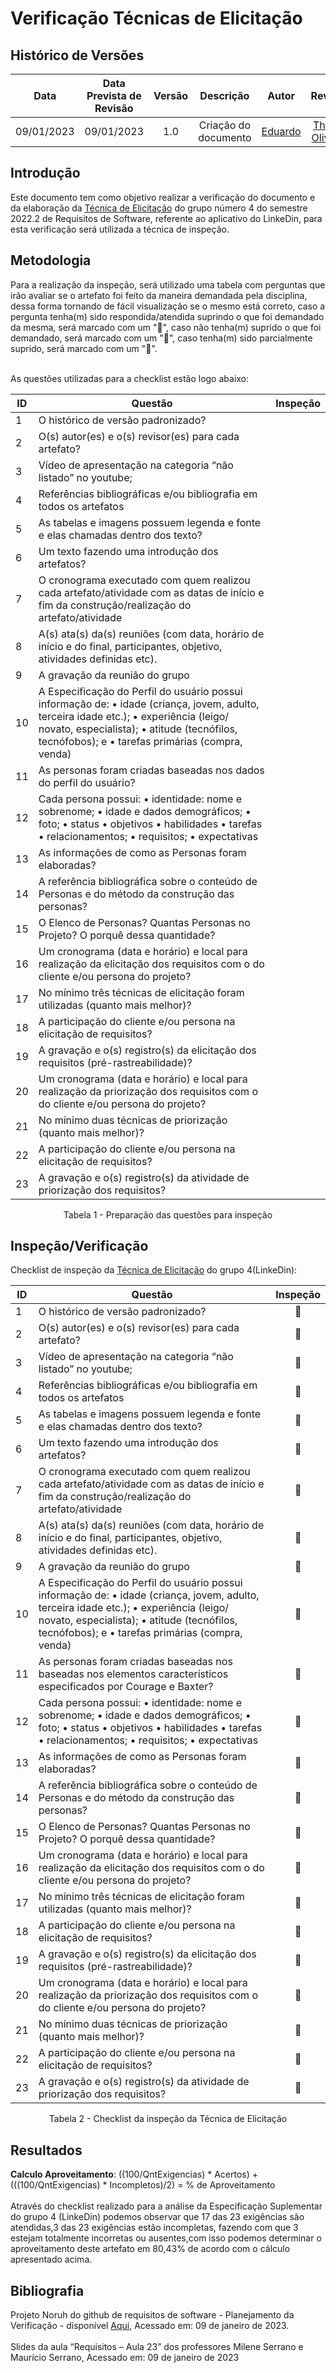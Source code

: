 # Verificação Técnicas de Elicitação
## <a>Histórico de Versões</a>
|Data|Data Prevista de Revisão|Versão|Descrição|Autor|Revisor|
| :----------: |:-----------:| :------: | :-----------: | :---------: |:---------: |
|09/01/2023|09/01/2023|1.0|Criação do documento| [Eduardo](https://github.com/edudsan) | [Thiago Oliveira](https://github.com/Thiab394) |

## <a>Introdução</a>
Este documento tem como objetivo realizar a verificação do documento e da elaboração da [Técnica de Elicitação](https://requisitos-de-software.github.io/2022.2-LinkedIn/elicitacao/introspeccao/) do grupo número 4 do semestre 2022.2 de Requisitos de Software, referente ao aplicativo do LinkeDin, para esta verificação será utilizada a técnica de inspeção.

## <a>Metodologia</a>
Para a realização da inspeção, será utilizado uma tabela com perguntas que irão avaliar se o artefato foi feito da maneira demandada pela disciplina, dessa forma
tornando de fácil visualização se o mesmo está correto, caso a pergunta tenha(m) sido respondida/atendida suprindo o que foi demandado da mesma, será marcado com um "🥇",
caso não tenha(m) suprido o que foi demandado, será marcado com um "🥉", caso tenha(m) sido parcialmente suprido, será marcado com um "🥈".<br></br>

As questões utilizadas para a checklist estão logo abaixo:

<center>

|ID |                                                                    Questão                                                                    |  Inspeção   |
|---|-----------------------------------------------------------------------------------------------------------------------------------------------|:-----------:|
| 1 | O histórico de versão padronizado?                                                                                                            |             |
| 2 | O(s) autor(es) e o(s) revisor(es) para cada artefato?                                                                                         |             |
| 3 | Vídeo de apresentação na categoria “não listado” no youtube;                                                                                  |             |
| 4 | Referências bibliográficas e/ou bibliografia em todos os artefatos                                                                            |             |
| 5 | As tabelas e imagens possuem legenda e fonte e elas chamadas dentro dos texto?                                                                |             |
| 6 | Um texto fazendo uma introdução dos artefatos?                                                                                                |             |
| 7 | O cronograma executado com quem realizou cada artefato/atividade com as datas de início e fim da construção/realização do artefato/atividade  |             |
| 8 | A(s) ata(s) da(s) reuniões (com data, horário de início e do final, participantes, objetivo, atividades definidas etc).                       |             |
| 9 | A gravação da reunião do grupo                                                                                                                |             |
| 10 | A Especificação do Perfil do usuário possui informação de: • idade (criança, jovem, adulto, terceira idade etc.); • experiência (leigo/ novato, especialista); • atitude (tecnófilos, tecnófobos); e • tarefas primárias (compra, venda)                              |             |
| 11 | As personas foram criadas baseadas nos dados do perfil do usuário?                                                                           |             |
| 12 | Cada persona possui: • identidade: nome e sobrenome; • idade e dados demográficos; • foto; • status • objetivos • habilidades • tarefas • relacionamentos; • requisitos; • expectativas                                                                                                   |             |
| 13 | As informações de como as Personas foram elaboradas?                                                                                         |             |
| 14 | A referência bibliográfica sobre o conteúdo de Personas e do método da construção das personas?                                              |             |
| 15 | O Elenco de Personas? Quantas Personas no Projeto? O porquê dessa quantidade?                                                                |             |
| 16 | Um cronograma (data e horário) e local para realização da elicitação dos requisitos com o do cliente e/ou persona do projeto?                |             |
| 17 | No mínimo três técnicas de elicitação foram utilizadas (quanto mais melhor)?                                                                 |             |
| 18 | A participação do cliente e/ou persona na elicitação de requisitos?                                                                          |             |
| 19 | A gravação e o(s) registro(s) da elicitação dos requisitos (pré-rastreabilidade)?                                                            |             |
| 20 | Um cronograma (data e horário) e local para realização da priorização dos requisitos com o do cliente e/ou persona do projeto?               |             |
| 21 |  No mínimo duas técnicas de priorização (quanto mais melhor)?                                                                                |             |
| 22 | A participação do cliente e/ou persona na elicitação de requisitos?                                                                          |             |
| 23 | A gravação e o(s) registro(s) da atividade de priorização dos requisitos?                                                                    |             |

Tabela 1 - Preparação das questões para inspeção

</center>


## <a>Inspeção/Verificação</a>
Checklist de inspeção da [Técnica de Elicitação](https://requisitos-de-software.github.io/2022.2-LinkedIn/elicitacao/introspeccao/) do grupo 4(LinkeDin):

<center>

|ID |                                                                    Questão                                                                    |  Inspeção   |
|---|-----------------------------------------------------------------------------------------------------------------------------------------------|:-----------:|
| 1 | O histórico de versão padronizado?                                                                                                            |    🥇       |
| 2 | O(s) autor(es) e o(s) revisor(es) para cada artefato?                                                                                         |    🥇       |
| 3 | Vídeo de apresentação na categoria “não listado” no youtube;                                                                                  |    🥇       |
| 4 | Referências bibliográficas e/ou bibliografia em todos os artefatos                                                                            |    🥇       |
| 5 | As tabelas e imagens possuem legenda e fonte e elas chamadas dentro dos texto?                                                                |    🥇       |
| 6 | Um texto fazendo uma introdução dos artefatos?                                                                                                |    🥇       |
| 7 | O cronograma executado com quem realizou cada artefato/atividade com as datas de início e fim da construção/realização do artefato/atividade  |    🥇       |
| 8 | A(s) ata(s) da(s) reuniões (com data, horário de início e do final, participantes, objetivo, atividades definidas etc).                       |    🥇       |
| 9 | A gravação da reunião do grupo                                                                                                                |    🥈       |
| 10 | A Especificação do Perfil do usuário possui informação de: • idade (criança, jovem, adulto, terceira idade etc.); • experiência (leigo/ novato, especialista); • atitude (tecnófilos, tecnófobos); e • tarefas primárias (compra, venda)                              |    🥉       |
| 11 | As personas foram criadas baseadas nos baseadas nos elementos característicos especificados por Courage e Baxter?                            |    🥇       |
| 12 | Cada persona possui: • identidade: nome e sobrenome; • idade e dados demográficos; • foto; • status • objetivos • habilidades • tarefas • relacionamentos; • requisitos; • expectativas                                                                                                   |    🥇       |
| 13 | As informações de como as Personas foram elaboradas?                                                                                         |    🥇       |
| 14 | A referência bibliográfica sobre o conteúdo de Personas e do método da construção das personas?                                              |    🥇       |
| 15 | O Elenco de Personas? Quantas Personas no Projeto? O porquê dessa quantidade?                                                                |    🥈       |
| 16 | Um cronograma (data e horário) e local para realização da elicitação dos requisitos com o do cliente e/ou persona do projeto?                |    🥇       |
| 17 | No mínimo três técnicas de elicitação foram utilizadas (quanto mais melhor)?                                                                 |    🥇       |
| 18 | A participação do cliente e/ou persona na elicitação de requisitos?                                                                          |    🥇       |
| 19 | A gravação e o(s) registro(s) da elicitação dos requisitos (pré-rastreabilidade)?                                                            |    🥉       |
| 20 | Um cronograma (data e horário) e local para realização da priorização dos requisitos com o do cliente e/ou persona do projeto?               |    🥈       |
| 21 |  No mínimo duas técnicas de priorização (quanto mais melhor)?                                                                                |    🥇       |
| 22 | A participação do cliente e/ou persona na elicitação de requisitos?                                                                          |    🥇       |
| 23 | A gravação e o(s) registro(s) da atividade de priorização dos requisitos?                                                                    |    🥉       |

Tabela 2 - Checklist da inspeção da Técnica de Elicitação
</center>


## <a>Resultados</a>
<a>**Calculo Aproveitamento**</a>: ((100/QntExigencias) * Acertos) + (((100/QntExigencias) * Incompletos)/2) = % de Aproveitamento<br></br>
Através do checklist realizado para a análise da Especificação Suplementar do grupo 4 (LinkeDin) podemos observar que 17 das 23 exigências são atendidas,3 das 23 
exigências estão incompletas, fazendo com que 3 estejam totalmente incorretas ou ausentes,com isso podemos determinar o aproveitamento deste artefato em 80,43% de acordo com o cálculo apresentado acima.

## <a>Bibliografia</a>
Projeto Noruh do github de requisitos de software - Planejamento da Verificação - disponível [Aqui](https://requisitos-de-software.github.io/2022.1-Noruh/analise/verificacao/planejamento/), Acessado em: 09 de janeiro de 2023.<br><br> 
Slides da aula “Requisitos – Aula 23” dos professores Milene Serrano e Maurício Serrano, Acessado em: 09 de janeiro de 2023
